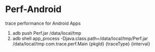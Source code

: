 # Perf-Android
trace performance for Android Apps

1. adb push Perf.jar /data/local/tmp
2. adb shell app_process -Djava.class.path=/data/local/tmp/Perf.jar /data/local/tmp com.trace.perf.Main {pkgId} {traceType} {interval}
